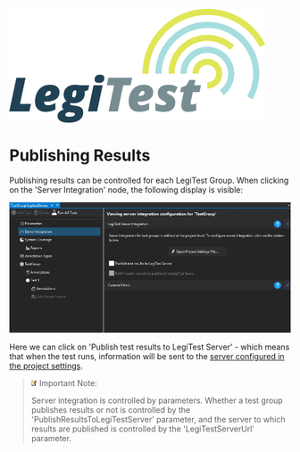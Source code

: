 ﻿![](images/_LegiTestBanner.png)

# Publishing Results



Publishing results can be controlled for each LegiTest Group. When clicking on the 'Server Integration' node, the following display is visible:

![](images/GroupServerIntegration.png)





Here we can click on 'Publish test results to LegiTest Server' - which means that when the test runs, information will be sent to the [server configured in the project settings](ConnectingToAServer.md).



> ![](images/_ImportNoteIcon.png) Important Note:
> 
> Server integration is controlled by parameters. Whether a test group publishes results or not is controlled by the 'PublishResultsToLegiTestServer' parameter, and the server to which results are published is controlled by the 'LegiTestServerUrl' parameter.
